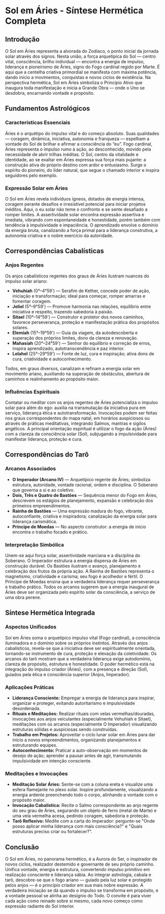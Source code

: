 # Sol em Áries - Síntese Hermética Completa

## Introdução

O Sol em Áries representa a alvorada do Zodíaco, o ponto inicial da jornada solar através dos signos. Nesta união, a força arquetípica do Sol — centro vital, consciência, brilho individual — encontra a energia de impulso, liderança e pioneirismo de Áries, signo do Fogo cardinal regido por Marte. É aqui que a centelha criativa primordial se manifesta com máxima potência, dando início a movimentos, conquistas e novos ciclos de existência. Na perspectiva hermética, Sol em Áries simboliza o Princípio Ativo que inaugura toda manifestação e inicia a Grande Obra — onde o Uno se desdobra, encarnando vontade e propósito.

## Fundamentos Astrológicos

### Características Essenciais

Áries é o arquétipo do impulso vital e do começo absoluto. Suas qualidades — coragem, dinâmica, iniciativa, autonomia e franqueza — espelham a vontade do Sol de brilhar e afirmar a consciência do “eu”. Fogo cardinal, Áries representa o impulso rumo à ação, ao desconhecido, movido pela necessidade de abrir trilhas inéditas. O Sol, centro da vitalidade e identidade, ao se exaltar em Áries expressa sua força mais pujante: a construção ativa do próprio destino com ardor e entusiasmo. Surge o espírito do pioneiro, do líder natural, que segue o chamado interior e inspira seguidores pelo exemplo.

### Expressão Solar em Áries

O Sol em Áries revela indivíduos ígneos, dotados de energia intensa, coragem perante desafios e irresistível potencial para iniciar projetos inéditos. Aqui, o eu solar não teme o confronto e se sente desafiado a romper limites. A assertividade solar encontra expressão assertiva e imediata, vibrando com espontaneidade e honestidade, porém também com tendência à impulsividade e impaciência. O aprendizado envolve o domínio da energia bruta, canalizando a força primal para a liderança construtiva, a autonomia criativa e o nobre exercício da autoridade.

## Correspondências Cabalísticas

### Anjos Regentes

Os anjos cabalísticos regentes dos graus de Áries ilustram nuances do impulso solar ariano:

- **Vehuhiah** (0°–4°59') — Serafim de Kether, concede poder de ação, iniciação e transformação; ideal para começar, romper amarras e fomentar coragem.
- **Jeliel** (5°–9°59') — Promove harmonia nas relações, equilíbrio entre iniciativa e respeito, trazendo sabedoria à paixão.
- **Sitael** (10°–14°59') — Construtor e protetor dos novos caminhos, favorece perseverança, proteção e manifestação prática dos propósitos solares.
- **Elemiah** (15°–19°59') — Guia da viagem, da autodescoberta e superação dos próprios limites, dono da clareza e renovação.
- **Mahasiah** (20°–24°59') — Senhor do equilíbrio e correção de erros, inspira aprendizado, autotranscendência e paz interior.
- **Lelahel** (25°–29°59') — Fonte de luz, cura e inspiração; ativa dons de cura, criatividade e autoconhecimento.

Todos, em graus diversos, canalizam e refinam a energia solar em movimento ariano, auxiliando na superação de obstáculos, abertura de caminhos e realinhamento ao propósito maior.

### Influências Espirituais

Contatar ou meditar com os anjos regentes de Áries potencializa o impulso solar para além do ego: auxilia na transmutação da iniciativa pura em serviço, liderança ética e autotransformação. Invocações podem ser feitas nos graus correspondentes do mapa natal, em horários auspiciosos ou através de práticas meditativas, integrando Salmos, mantras e sigilos angélicos. A principal orientação espiritual é utilizar o fogo da ação (Áries) com a clareza da consciência solar (Sol), subjugando a impulsividade para manifestar liderança, proteção e cura.

## Correspondências do Tarô

### Arcanos Associados

- **O Imperador (Arcano IV)** — Arquetípico regente de Áries; simboliza estrutura, autoridade, vontade racional, ordem e disciplina. O Soberano que governa a si e ao coletivo.
- **Dois, Três e Quatro de Bastões** — Sequência menor do Fogo em Áries, descrevem os estágios de planejamento, expansão e celebração dos primeiros empreendimentos.
- **Rainha de Bastões** — Uma expressão madura do fogo, vibrante, autoconfiante, criativa e inspiradora; canalização da energia solar para liderança carismática.
- **Príncipe de Moedas** — No aspecto construtor: a energia de início encontra o trabalho focado e prático.
  
### Interpretação Simbólica

Unem-se aqui força solar, assertividade marciana e a disciplina do Soberano. O Imperador estrutura a energia dispersa de Áries em construção durável. Os Bastões ilustram o avanço, planejamento e celebração dos frutos da própria ação. A Rainha de Bastões representa o magnetismo, criatividade e carisma; seu fogo é acolhedor e fértil. O Príncipe de Moedas ensina que a verdadeira liderança requer perseverança e trabalho prático. Todos os arcanos sugerem que a energia inaugural de Áries deve ser organizada pelo espírito solar da consciência, a serviço de uma obra perene.

## Síntese Hermética Integrada

### Aspectos Unificados

Sol em Áries soma o arquetípico impulso vital (Fogo cardinal), a consciência iluminadora e o domínio sobre os próprios instintos. Através dos anjos cabalísticos, revela-se que a iniciativa deve ser espiritualmente orientada, tornando-se instrumento de cura, proteção e elevação da coletividade. Os arcanos do tarô mostram que a verdadeira liderança exige autodomínio, clareza de propósito, estrutura e honestidade. O poder hermético está na integração do impulso criador (Áries), com a presença e direção (Sol), guiados pela ética e consciência superior (Anjos, Imperador).

### Aplicações Práticas

- **Liderança Consciente:** Empregar a energia de liderança para inspirar, organizar e proteger, evitando autoritarismo e impulsividade desordenada.
- **Rituais e Meditações:** Realizar rituais com velas vermelhas/douradas, invocações aos anjos veiculantes (especialmente Vehuhiah e Sitael), meditações com os arcanos (especialmente O Imperador) visualizando estruturas sólidas e auspiciosas sendo construídas.
- **Trabalho em Projetos:** Aproveitar o ciclo lunar solar em Áries para dar início a novos empreendimentos, organizando planejamentos e estruturando equipes.
- **Autoconhecimento:** Praticar a auto-observação em momentos de desejo de ação; aprender a pausar antes de agir, transmutando impulsividade em intenção consciente.

### Meditações e Invocações

- **Meditação Solar Áries:** Sente-se com a coluna ereta e visualize uma esfera flamejante no plexo solar. Inspire profundamente, visualizando a energia ardente preenchendo todo o corpo, alinhando a vontade com o propósito maior.
- **Invocação Cabalística:** Recite o Salmo correspondente ao anjo regente do seu grau de Áries, segurando um objeto de ferro (metal de Marte) e uma vela vermelha acesa, pedindo coragem, sabedoria e proteção.
- **Tarô Reflexivo:** Medite com a carta do Imperador: pergunte-se "Onde posso aplicar minha liderança com mais consciência?" e "Quais estruturas preciso criar ou fortalecer?".

## Conclusão

O Sol em Áries, no panorama hermético, é a Aurora do Ser, o inspirador de novos ciclos, realizador destemido e governante de seu próprio caminho. Unifica vontade, energia e estrutura, convertendo impulso primitivo em realização consciente e liderança sábia. Ao integrar astrologia, cabala e tarô, descobre-se que o fogo ariano — guiado pela luz solar e protegido pelos anjos — é o princípio criador em sua mais nobre expressão. A verdadeira iniciação se dá quando o impulso se transforma em propósito, e a vontade pessoal se alinha ao desígnio do Todo. O convite é para viver cada ação como reinado sobre si mesmo, cada novo começo como expressão radiante do Sol interior.